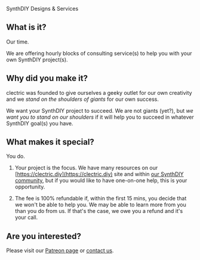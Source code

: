SynthDIY Designs & Services

## What is it?

Our time.

We are offering hourly blocks of consulting service(s) to help you with your own SynthDIY project(s).

## Why did you make it?

clectric was founded to give ourselves a geeky outlet for our own creativity and we *stand on the shoulders of giants* for our own success.

We want your SynthDIY project to succeed. We are not giants (yet?), but *we want you to stand on our shoulders* if it will help you to succeed in whatever SynthDIY goal(s) you have.

## What makes it special?

You do.

1) Your project is the focus. We have many resources on our [https://clectric.diy](https://clectric.diy) site and within [our SynthDIY community](https://github.com/orgs/clectric-diy/discussions), but if you would like to have one-on-one help, this is your opportunity.

2) The fee is 100% refundable if, within the first 15 mins, you decide that we won't be able to help you. We may be able to learn more from you than you do from us. If that's the case, we owe you a refund and it's your call.

## Are you interested?

Please visit our [Patreon page](https://www.patreon.com/posts/synthdiy-designs-136150974?utm_medium=clipboard_copy&utm_source=copyLink&utm_campaign=postshare_creator&utm_content=join_link) or [contact us](mailto:das@clectric.diy).
